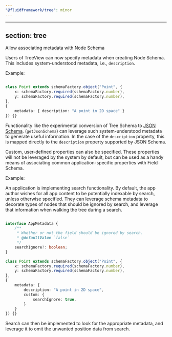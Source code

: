 ```yaml
---
"@fluidframework/tree": minor
---
```

---
section: tree
---

Allow associating metadata with Node Schema

Users of TreeView can now specify metadata when creating Node Schema.
This includes system-understood metadata, i.e., `description`.

Example:

```typescript

class Point extends schemaFactory.object("Point", {
	x: schemaFactory.required(schemaFactory.number),
	y: schemaFactory.required(schemaFactory.number),
},
{
	metadata: { description: "A point in 2D space" }
}) {}

```

Functionality like the experimental conversion of Tree Schema to [JSON Schema](https://json-schema.org/). (`getJsonSchema`) can leverage such system-understood metadata to generate useful information.
In the case of the `description` property, this is mapped directly to the `description` property supported by JSON Schema.

Custom, user-defined properties can also be specified.
These properties will not be leveraged by the system by default, but can be used as a handy means of associating common application-specific properties with Field Schema.

Example:

An application is implementing search functionality.
By default, the app author wishes for all app content to be potentially indexable by search, unless otherwise specified.
They can leverage schema metadata to decorate types of nodes that should be ignored by search, and leverage that information when walking the tree during a search.

```typescript

interface AppMetadata {
	/**
	 * Whether or not the field should be ignored by search.
	 * @defaultValue `false`
	 */
	searchIgnore?: boolean;
}

class Point extends schemaFactory.object("Point", {
	x: schemaFactory.required(schemaFactory.number),
	y: schemaFactory.required(schemaFactory.number),
},
{
	metadata: {
		description: "A point in 2D space",
		custom: {
			searchIgnore: true,
		}
	}
}) {}

```

Search can then be implemented to look for the appropriate metadata, and leverage it to omit the unwanted position data from search.
